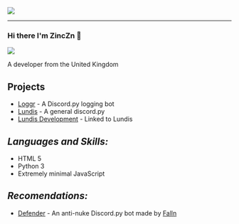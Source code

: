 ![](https://api.ghprofile.me/view?username=ZincZn)

------------------------------------------------------------------------------------------------------
### Hi there I'm ZincZn 👋

![](https://discord.c99.nl/widget/theme-2/565180561744723968.png)

A developer from the United Kingdom

## **Projects**

- [Loggr](https://discord.com/oauth2/authorize?client_id=845325893488476180&permissions=8&scope=bot) - A Discord.py logging bot
- [Lundis](https://github.com/ZincZn/Lundis) - A general discord.py 
- [Lundis Development](https://ZincZn/Lundis-Development) - Linked to Lundis

## **_Languages and Skills:_**

- HTML 5
- Python 3
- Extremely minimal JavaScript

## **_Recomendations:_**

* [Defender](https://defenderbot.xyz) - An anti-nuke Discord.py bot made by [Falln](https://github.com/fallnx/)

